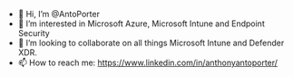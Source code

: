 - 👋 Hi, I’m @AntoPorter
- 👀 I’m interested in Microsoft Azure, Microsoft Intune and Endpoint Security
- 💞️ I’m looking to collaborate on all things Microsoft Intune and Defender XDR.
- 📫 How to reach me: https://www.linkedin.com/in/anthonyantoporter/
